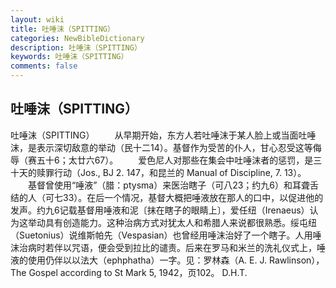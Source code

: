 ```yaml
---
layout: wiki
title: 吐唾沫（SPITTING）
categories: NewBibleDictionary
description: 吐唾沫（SPITTING）
keywords: 吐唾沫（SPITTING）
comments: false
---
```


## 吐唾沫（SPITTING）



吐唾沫（SPITTING）
　　从早期开始，东方人若吐唾沫于某人脸上或当面吐唾沫，是表示深切敌意的举动（民十二14）。基督作为受苦的仆人，甘心忍受这等侮辱（赛五十6；太廿六67）。
　　爱色尼人对那些在集会中吐唾沫者的惩罚，是三十天的赎罪行动（Jos., BJ 2. 147，和昆兰的 Manual of
Discipline,
7. 13）。
　　基督曾使用“唾液”（腊：ptysma）来医治瞎子（可八23；约九6）和耳聋舌结的人（可七33）。在后一个情况，基督大概把唾液放在那人的口中，以促进他的发声。约九6记载基督用唾液和泥〔抹在瞎子的眼睛上〕，爱任纽（Irenaeus）认为这举动具有创造能力。这种治病方式对犹太人和希腊人来说都很熟悉。绥屯纽（Suetonius）说维斯帕先（Vespasian）也曾经用唾沫治好了一个瞎子。人用唾沫治病时若伴以咒语，便会受到拉比的谴责。后来在罗马和米兰的洗礼仪式上，唾液的使用仍伴以以法大（ephphatha）一字。见：罗林森（A. E. J. Rawlinson），The Gospel according to St Mark 5, 1942，页102。
D.H.T.




